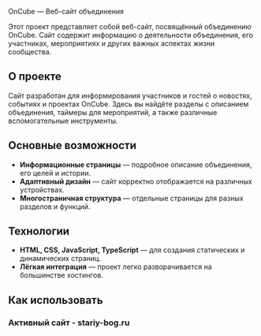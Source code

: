 OnCube — Веб-сайт объединения

Этот проект представляет собой веб-сайт, посвящённый объединению OnCube. Сайт содержит информацию о деятельности объединения, его участниках, мероприятиях и других важных аспектах жизни сообщества.

## О проекте

Сайт разработан для информирования участников и гостей о новостях, событиях и проектах OnCube. Здесь вы найдёте разделы с описанием объединения, таймеры для мероприятий, а также различные вспомогательные инструменты.

## Основные возможности

- **Информационные страницы** — подробное описание объединения, его целей и истории.
- **Адаптивный дизайн** — сайт корректно отображается на различных устройствах.
- **Многостраничная структура** — отдельные страницы для разных разделов и функций.

## Технологии

- **HTML, CSS, JavaScript, TypeScript** — для создания статических и динамических страниц.
- **Лёгкая интеграция** — проект легко разворачивается на большинстве хостингов.

## Как использовать

### Активный сайт - stariy-bog.ru
